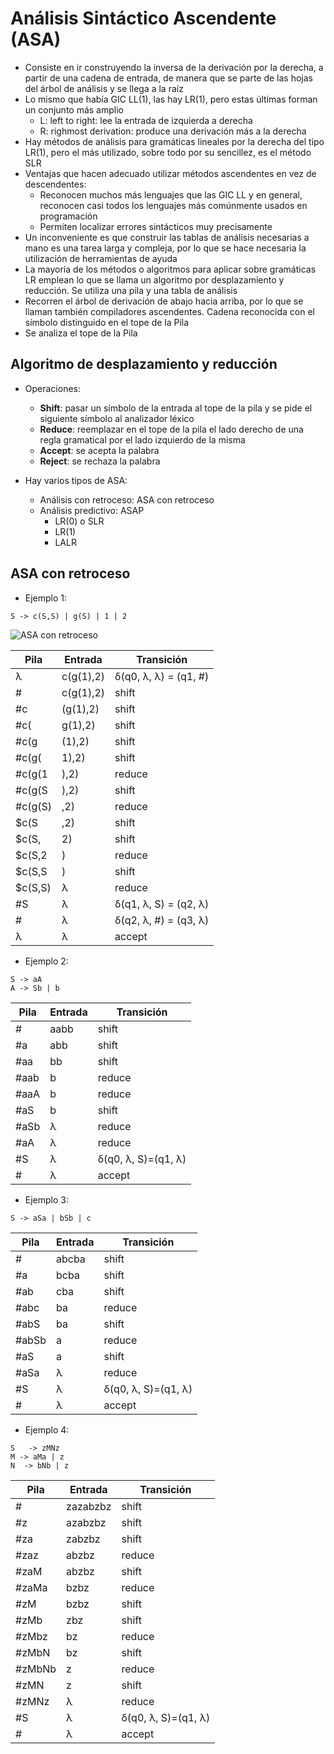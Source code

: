 # Análisis Sintáctico Ascendente (ASA)

* Consiste en ir construyendo la inversa de la derivación por la derecha, a partir de una cadena de entrada, de manera que se parte de las hojas del árbol de análisis y se llega a la raíz
* Lo mismo que había GIC LL(1), las hay LR(1), pero estas últimas forman un conjunto más amplio
  * L: left to right: lee la entrada de izquierda a derecha
  * R: righmost derivation: produce una derivación más a la derecha
* Hay métodos de análisis para gramáticas lineales por la derecha del tipo LR(1), pero el más utilizado, sobre todo por su sencillez, es el método SLR
* Ventajas que hacen adecuado utilizar métodos ascendentes en vez de descendentes:
  * Reconocen muchos más lenguajes que las GIC LL y en general, reconocen casi todos los lenguajes más comúnmente usados en programación
  * Permiten localizar errores sintácticos muy precisamente
* Un inconveniente es que construir las tablas de análisis necesarias a mano es una tarea larga y compleja, por lo que se hace necesaria la utilización de herramientas de ayuda
* La mayoría de los métodos o algoritmos para aplicar sobre gramáticas LR emplean lo que se llama un algoritmo por desplazamiento y reducción. Se utiliza una pila y una tabla de análisis
* Recorren el árbol de derivación de abajo hacia arriba, por lo que se llaman también compiladores ascendentes. Cadena reconocida con el símbolo distinguido en el tope de la Pila
* Se analiza el tope de la Pila

## Algoritmo de desplazamiento y reducción

* Operaciones:
  * **Shift**: pasar un símbolo de la entrada al tope de la pila y se pide el siguiente símbolo al analizador léxico
  * **Reduce**: reemplazar en el tope de la pila el lado derecho de una regla gramatical por el lado izquierdo de la misma
  * **Accept**: se acepta la palabra
  * **Reject**: se rechaza la palabra

* Hay varios tipos de ASA:
  * Análisis con retroceso: ASA con retroceso
  * Análisis predictivo: ASAP
    * LR(0) o SLR
    * LR(1)
    * LALR

## ASA con retroceso

* Ejemplo 1:

```grammar
S -> c(S,S) | g(S) | 1 | 2
```

![ASA con retroceso](img/asa.png)

| Pila | Entrada | Transición |
| -- | -- | -- |
| λ | c(g(1),2) | δ(q0, λ, λ) = (q1, #) |
| # | c(g(1),2) | shift |
| #c | (g(1),2) | shift |
| #c( | g(1),2) | shift |
| #c(g | (1),2) | shift |
| #c(g( | 1),2) | shift |
| #c(g(1 | ),2) | reduce |
| #c(g(S | ),2) | shift |
| #c(g(S) | ,2) | reduce |
| $c(S | ,2) | shift |
| $c(S, | 2) | shift |
| $c(S,2 | ) | reduce |
| $c(S,S | ) | shift |
| $c(S,S) | λ | reduce |
| #S | λ | δ(q1, λ, S) = (q2, λ) |
| # | λ | δ(q2, λ, #) = (q3, λ) |
| λ | λ | accept |

* Ejemplo 2:

```grammar
S -> aA
A -> Sb | b
```

| Pila | Entrada | Transición |
| -- | -- | -- |
| # | aabb | shift |
| #a | abb | shift |
| #aa | bb | shift |
| #aab | b | reduce |
| #aaA | b | reduce |
| #aS | b | shift |
| #aSb | λ | reduce |
| #aA | λ | reduce |
| #S | λ | δ(q0, λ, S)=(q1, λ) |
| # | λ | accept |

* Ejemplo 3:

```grammar
S -> aSa | bSb | c
```

| Pila | Entrada | Transición |
| -- | -- | -- |
| # | abcba | shift |
| #a | bcba | shift |
| #ab | cba | shift |
| #abc | ba | reduce |
| #abS | ba | shift |
| #abSb | a | reduce |
| #aS | a | shift |
| #aSa | λ | reduce |
| #S | λ | δ(q0, λ, S)=(q1, λ) |
| # | λ | accept |

* Ejemplo 4:

```grammar
S   -> zMNz
M -> aMa | z
N  -> bNb | z
```

| Pila | Entrada | Transición |
| -- | -- | -- |
| # | zazabzbz | shift |
| #z | azabzbz | shift |
| #za | zabzbz | shift |
| #zaz | abzbz | reduce |
| #zaM | abzbz | shift |
| #zaMa | bzbz | reduce |
| #zM | bzbz | shift |
| #zMb | zbz | shift |
| #zMbz | bz | reduce |
| #zMbN | bz | shift |
| #zMbNb | z | reduce |
| #zMN | z | shift |
| #zMNz | λ | reduce |
| #S | λ | δ(q0, λ, S)=(q1, λ) |
| # | λ | accept |
